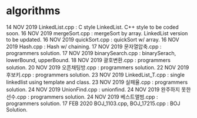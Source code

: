 # algorithms
14 NOV 2019 LinkedList.cpp : C style LinkedList. C++ style to be coded soon.
16 NOV 2019 mergeSort.cpp : mergeSort by array. LinkedList version to be updated.
16 NOV 2019 quickSort.cpp : quickSort w/ array.
16 NOV 2019 Hash.cpp : Hash w/ chaining.
17 NOV 2019 문자열압축.cpp : programmers solution.
17 NOV 2019 binarySearch.cpp : binarySerach, lowerBound, upperBound.
18 NOV 2019 괄호변환.cpp : programmers solution.
20 NOV 2019 오픈채팅방.cpp : programmers solution.
22 NOV 2019 후보키.cpp : programmers solution.
23 NOV 2019 LinkedList_T.cpp : single linkedlist using template and class.
23 NOV 2019 실패율.cpp : programmers solution.
24 NOV 2019 UnionFind.cpp : unionfind.
24 NOV 2019 완주하지 못한 선수.cpp : programmers solution.
24 NOV 2019 베스트앨범.cpp : programmers solution.
17 FEB 2020 BOJ_1103.cpp, BOJ_17215.cpp : BOJ Solution.

